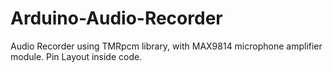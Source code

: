 # Arduino-Audio-Recorder
Audio Recorder using TMRpcm library, with MAX9814 microphone amplifier module.
Pin Layout inside code.
